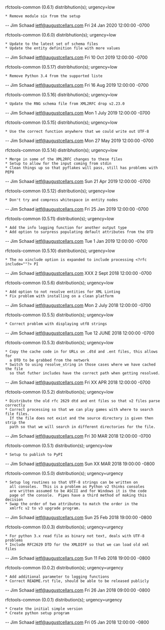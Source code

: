 rfctools-common (0.6.1) distribhution(s); urgency=low

	* Remove module six from the setup

-- Jim Schaad <ietf@augustcellars.com>  Fri 24 Jan 2020 12:00:00 -0700

rfctools-common (0.6.0) distribhution(s); urgency=low

	* Update to the latest set of schema files
	* Update the entity definition file with more values

-- Jim Schaad <ietf@augustcellars.com>  Fri 10 Oct 2019 12:00:00 -0700

rfctools-common (0.5.17) distribhution(s); urgency=low

	* Remove Python 3.4 from the supported liste

-- Jim Schaad <ietf@augustcellars.com>  Fri 16 Aug 2019 12:00:00 -0700

rfctools-common (0.5.16) distribhution(s); urgency=low

	* Update the RNG schema file from XML2RFC drop v2.23.0

-- Jim Schaad <ietf@augustcellars.com>  Mon 1 July 2019 12:00:00 -0700

rfctools-common (0.5.15) distribhution(s); urgency=low

	* Use the correct function anywhere that we could write out UTF-8

-- Jim Schaad <ietf@augustcellars.com>  Mon 27 May 2019 12:00:00 -0700

rfctools-common (0.5.14) distribhution(s); urgency=low

	* Merge in some of the XML2RFC changes to these files
	* Setup to allow for the input coming from stdin
	* Clean things up so that pyflakes will pass, still has problems with PEP8

-- Jim Schaad <ietf@augustcellars.com>  Sun 21 Apr 2019 12:00:00 -0700

rfctools-common (0.5.12) distribution(s); urgency=low

	* Don't try and compress whitespace in entity nodes

-- Jim Schaad <ietf@augustcellars.com>  Fri 25 Jan 2019 12:00:00 -0700

rfctools-common (0.5.11) distribution(s); urgency=low

	* Add the info logging function for another output type
	* Add option to surpress populating default attributes from the DTD

-- Jim Schaad <ietf@augustcellars.com>  Tue 1 Jan 2019 12:00:00 -0700

rfctools-common (0.5.10) distribution(s); urgency=low

	* The no xinclude option is expanded to include processing <?rfc include=""?> PI

-- Jim Schaad <ietf@augustcellars.com>  XXX 2 Sept 2018 12:00:00 -0700

rfctools-common (0.5.6) distribution(s); urgency=low

	* Add option to not resolve entities for XML Linting
	* Fix problem with installing on a clean platform

-- Jim Schaad <ietf@augustcellars.com>  Mon 2 July 2018 12:00:00 -0700

rfctools-common (0.5.5) distribution(s); urgency=low

	* Correct problem with displaying utf8 strings

-- Jim Schaad <ietf@augustcellars.com>  Tue 12 JUNE 2018 12:00:00 -0700

rfctools-common (0.5.3) distribution(s); urgency=low

	* Copy the cache code in for URLs on .dtd and .ent files, this allows for
	  a DTD to be grabbed from the network
	* Switch to using resolve_string in those cases where we have cached the file
	  so that futher includes have the correct path when getting resolved.

-- Jim Schaad <ietf@augustcellars.com>  Fri XX APR 2018 12:00:00 -0700

rfctools-common (0.5.2) distribution(s); urgency=low

	* Distribute the old rfc 2629 dtd and ent files so that v2 files parse correctly
	* Correct processing so that we can play games with where to search file files.
	  If the file does not exist and the source directory is given then strip the
	  path so that we will search in different directories for the file.

-- Jim Schaad <ietf@augustcellars.com>  Fri 30 MAR 2018 12:00:00 -0700

rfctools-common (0.5.1) distribution(s); urgency=low

	* Setup to publish to PyPI

-- Jim Schaad <ietf@augustcellars.com>  Sun XX MAR 2018 19:00:00 -0800

rfctools-common (0.5.0) distribution(s); urgency=urgency

	* Setup log routines so that UTF-8 strings can be written on
	  all consoles.  This is a problem as Python v2 thinks consoles
	  are written assumed to be ASCII and for Windows it is the code
	  page of the console.  Pipes have a third method of making this decision
	* Swap the order of two attributes to match the order in the
	  xmlrfc v2 to v3 upgrade program.

-- Jim Schaad <ietf@augustcellars.com>  Sun 25 Feb 2018 19:00:00 -0800

rfctools-common (0.0.3) distribution(s); urgency=urgency

	* For python 3.x read file as binary not text, deals with UTF-8 problems
	* Include RFC2629 DTD for the XMLDIFF so that we can load old xml files

-- Jim Schaad <ietf@augustcellars.com>  Sun 11 Feb 2018 19:00:00 -0800

rfctools-common (0.0.2) distribution(s); urgency=urgency

	* Add additional parameter to logging functions
	* Correct README.rst file, should be able to be released publicly

-- Jim Schaad <ietf@augustcellars.com>  Fri 26 Jan 2018 09:00:00 -0800

rfctools-common (0.0.1) distribution(s); urgency=urgency

	* Create the initial simple version
	* Create python setup program

-- Jim Schaad <ietf@augustcellars.com>  Fri 05 Jan 2018 12:00:00 -0800

